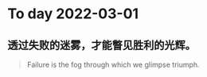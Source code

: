 
# To day 2022-03-01


## 透过失败的迷雾，才能瞥见胜利的光辉。
> Failure is the fog through which we glimpse triumph.

    